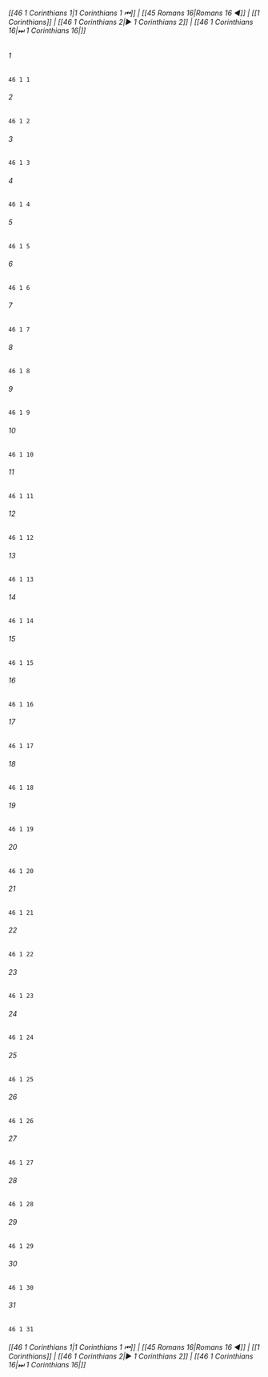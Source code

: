 
###### [[46 1 Corinthians 1|1 Corinthians 1 ⏮]] | [[45 Romans 16|Romans 16 ◀]] | [[1 Corinthians]] | [[46 1 Corinthians 2|▶ 1 Corinthians 2]] | [[46 1 Corinthians 16|⏭ 1 Corinthians 16|]]

###### 1
``` verse
46 1 1 
```
###### 2
``` verse
46 1 2 
```
###### 3
``` verse
46 1 3 
```
###### 4
``` verse
46 1 4 
```
###### 5
``` verse
46 1 5 
```
###### 6
``` verse
46 1 6 
```
###### 7
``` verse
46 1 7 
```
###### 8
``` verse
46 1 8 
```
###### 9
``` verse
46 1 9 
```
###### 10
``` verse
46 1 10 
```
###### 11
``` verse
46 1 11 
```
###### 12
``` verse
46 1 12 
```
###### 13
``` verse
46 1 13 
```
###### 14
``` verse
46 1 14 
```
###### 15
``` verse
46 1 15 
```
###### 16
``` verse
46 1 16 
```
###### 17
``` verse
46 1 17 
```
###### 18
``` verse
46 1 18 
```
###### 19
``` verse
46 1 19 
```
###### 20
``` verse
46 1 20 
```
###### 21
``` verse
46 1 21 
```
###### 22
``` verse
46 1 22 
```
###### 23
``` verse
46 1 23 
```
###### 24
``` verse
46 1 24 
```
###### 25
``` verse
46 1 25 
```
###### 26
``` verse
46 1 26 
```
###### 27
``` verse
46 1 27 
```
###### 28
``` verse
46 1 28 
```
###### 29
``` verse
46 1 29 
```
###### 30
``` verse
46 1 30 
```
###### 31
``` verse
46 1 31 
```

###### [[46 1 Corinthians 1|1 Corinthians 1 ⏮]] | [[45 Romans 16|Romans 16 ◀]] | [[1 Corinthians]] | [[46 1 Corinthians 2|▶ 1 Corinthians 2]] | [[46 1 Corinthians 16|⏭ 1 Corinthians 16|]]

